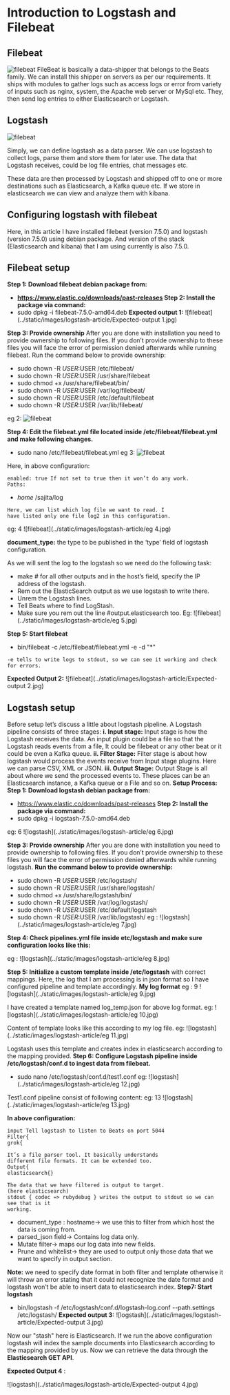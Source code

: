 # Introduction to Logstash and Filebeat

## Filebeat
![filebeat](../static/images/logstash-article/filebeat.jpg)
FileBeat is basically a data-shipper that belongs to the Beats family. We can install this shipper on
servers as per our requirements. It ships with modules to gather logs such as access logs or error from
variety of inputs such as nginx, system, the Apache web server or MySql etc. They, then send log
entries to either Elasticsearch or Logstash.

## Logstash
![filebeat](../static/images/logstash-article/logstash.jpg)

Simply, we can define logstash as a data parser. We can use logstash to collect logs, parse them and
store them for later use. The data that Logstash receives, could be log file entries, chat messages etc.


These data are then processed by Logstash and shipped off to one or more destinations such as
Elasticsearch, a Kafka queue etc. If we store in elasticsearch we can view and analyze them with
kibana.

## Configuring logstash with filebeat

Here, in this article I have installed filebeat (version 7.5.0) and logstash (version 7.5.0) using debian
package. And version of the stack (Elasticsearch and kibana) that I am using currently is also 7.5.0.

## Filebeat setup

**Step 1: Download filebeat debian package from:**

- **https://www.elastic.co/downloads/past-releases
Step 2: Install the package via command:**
- sudo dpkg -i filebeat-7.5.0-amd64.deb
**Expected output 1:**
![filebeat](../static/images/logstash-article/Expected-output 1.jpg)

**Step 3: Provide ownership**
After you are done with installation you need to provide ownership to following files. If you don’t
provide ownership to these files you will face the error of permission denied afterwards while running
filebeat.
Run the command below to provide ownership:

- sudo chown -R $USER:$USER /etc/filebeat/
- sudo chown -R $USER:$USER /usr/share/filebeat
- sudo chmod +x /usr/share/filebeat/bin/
- sudo chown -R $USER:$USER /var/log/filebeat/
- sudo chown -R $USER:$USER /etc/default/filebeat
- sudo chown -R $USER:$USER /var/lib/filebeat/


eg 2:
![filebeat](../static/images/logstash-article/eg.2.jpg)

**Step 4: Edit the filebeat.yml file located inside /etc/filebeat/filebeat.yml and make following
changes.**

- sudo nano /etc/filebeat/filebeat.yml
eg 3:
![filebeat](../static/images/logstash-article/eg:3.jpg)

Here, in above configuration:

```
enabled: true If not set to true then it won’t do any work.
Paths:
```
- _home_ /sajita/log

```
Here, we can list which log file we want to read. I
have listed only one file log2 in this configuration.
```

eg: 4
![filebeat](../static/images/logstash-article/eg 4.jpg)

**document_type:** the type to be published in the ‘type’ field of logstash configuration.

As we will sent the log to the logstash so we need do the following task:

- make # for all other outputs and in the host’s field, specify the IP address of the logstash.
- Rem out the ElasticSearch output as we use logstash to write there.
- Unrem the Logstash lines.
- Tell Beats where to find LogStash.
- Make sure you rem out the line #output.elasticsearch too.
Eg:
![filebeat](../static/images/logstash-article/eg 5.jpg)

**Step 5: Start filebeat**

- bin/filebeat -c /etc/filebeat/filebeat.yml -e -d "*"


```
-e tells to write logs to stdout, so we can see it working and check for errors.
```
**Expected Output 2:**
![filebeat](../static/images/logstash-article/Expected-output 2.jpg)

## Logstash setup

Before setup let’s discuss a little about logstash pipeline. A Logstash pipeline consists of three stages:
**i. Input stage:** Input stage is how the Logstash receives the data. An input plugin could be a file
so that the Logstash reads events from a file, It could be filebeat or any other beat or it could be
even a Kafka queue.
**ii. Filter Stage:** Filter stage is about how logstash would process the events receive from Input
stage plugins. Here we can parse CSV, XML or JSON.
**iii. Output Stage:** Output Stage is all about where we send the processed events to. These places
can be an Elasticsearch instance, a Kafka queue or a File and so on.
**Setup Process:
Step 1: Download logstash debian package from:**

- https://www.elastic.co/downloads/past-releases
**Step 2: Install the package via command:**
- sudo dpkg -i logstash-7.5.0-amd64.deb


eg: 6
![logstash](../static/images/logstash-article/eg 6.jpg)

**Step 3: Provide ownership**
After you are done with installation you need to provide ownership to following files. If you don’t
provide ownership to these files you will face the error of permission denied afterwards while running
logstash.
**Run the command below to provide ownership:**

- sudo chown -R $USER:$USER /etc/logstash/
- sudo chown -R $USER:$USER /usr/share/logstash/
- sudo chmod +x /usr/share/logstash/bin/
- sudo chown -R $USER:$USER /var/log/logstash/
- sudo chown -R $USER:$USER /etc/default/logstash
- sudo chown -R $USER:$USER /var/lib/logstash/
eg :
![logstash](../static/images/logstash-article/eg 7.jpg)

**Step 4: Check pipelines.yml file inside etc/logstash and make sure configuration looks like this:**

eg :
![logstash](../static/images/logstash-article/eg 8.jpg)


**Step 5: Initialize a custom template inside /etc/logstash** with correct mappings.
Here, the log that I am processing is in json format so I have configured pipeline and template
accordingly.
**My log format**
eg : 9
![logstash](../static/images/logstash-article/eg 9.jpg)

I have created a template named log_temp.json for above log format.
eg:
![logstash](../static/images/logstash-article/eg 10.jpg)

Content of template looks like this according to my log file.
eg:
![logstash](../static/images/logstash-article/eg 11.jpg)

Logstash uses this template and creates index in elasticsearch according to the mapping provided.
**Step 6: Configure Logstash pipeline inside /etc/logstash/conf.d to ingest data from filebeat.**

- sudo nano /etc/logstash/conf.d/test1.conf
eg:
![logstash](../static/images/logstash-article/eg 12.jpg)


Test1.conf pipeline consist of following content:
eg: 13
![logstash](../static/images/logstash-article/eg 13.jpg)

**In above configuration:**

```
input Tell logstash to listen to Beats on port 5044
Filter{
grok{
```
```
It’s a file parser tool. It basically understands
different file formats. It can be extended too.
Output{
elasticsearch{}
```
```
The data that we have filtered is output to target.
(here elasticsearch)
stdout { codec => rubydebug } writes the output to stdout so we can see that is it
working.
```
- document_type : hostname→ we use this to filter from which host the data is coming from.
- parsed_json field→ Contains log data only.
- Mutate filter→ maps our log data into new fields.
- Prune and whitelist→ they are used to output only those data that we want to specify in output
    section.


**Note:** we need to specify date format in both filter and template otherwise it will throw an error stating
that it could not recognize the date format and logstash won’t be able to insert data to elasticsearch
index.
**Step7: Start logstash**

- bin/logstash -f /etc/logstash/conf.d/logstash-log.conf --path.settings /etc/logstash/
**Expected output 3:**
![logstash](../static/images/logstash-article/Expected-output 3.jpg)

Now our "stash" here is Elasticsearch. If we run the above configuration logstash will index the sample
documents into Elasticsearch according to the mapping provided by us. Now we can retrieve the data
through the **Elasticsearch GET API**.


**Expected Output 4** :

![logstash](../static/images/logstash-article/Expected-output 4.jpg)

